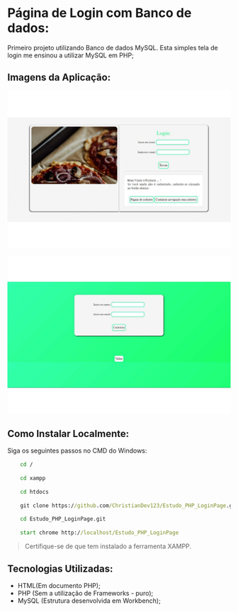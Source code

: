 # Página de Login com Banco de dados:

Primeiro projeto utilizando Banco de dados MySQL. Esta simples tela de login me ensinou a utilizar MySQL em PHP;

## Imagens da Aplicação:

![Imagem Login Page](https://github.com/ChristianDev123/Estudo_PHP_LoginPage/blob/main/loginpage_pages-to-jpg-0001.jpg)

![Imagem Register Page](https://github.com/ChristianDev123/Estudo_PHP_LoginPage/blob/main/loginpage_pages-to-jpg-0002.jpg)


## Como Instalar Localmente:

Siga os seguintes passos no CMD do Windows:

```cmd
    cd /
```
```cmd
    cd xampp
```
```cmd
    cd htdocs
```
```cmd
    git clone https://github.com/ChristianDev123/Estudo_PHP_LoginPage.git
```
```cmd
    cd Estudo_PHP_LoginPage.git
```
```cmd
    start chrome http://localhost/Estudo_PHP_LoginPage
```

> Certifique-se de que tem instalado a ferramenta XAMPP.

## Tecnologias Utilizadas:

- HTML(Em documento PHP);
- PHP (Sem a utilização de Frameworks - puro);
- MySQL (Estrutura desenvolvida em Workbench);
